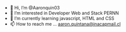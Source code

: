 - 👋 Hi, I’m @Aaronquin03
- 👀 I’m interested in Developer Web and Stack PERNN
- 🌱 I’m currently learning javascript, HTML and CSS
- 📫 How to reach me ... aaron.quintana@inacapmail.cl

<!---
Aaronquin03/Aaronquin03 is a ✨ special ✨ repository because its `README.md` (this file) appears on your GitHub profile.
You can click the Preview link to take a look at your changes.
--->
